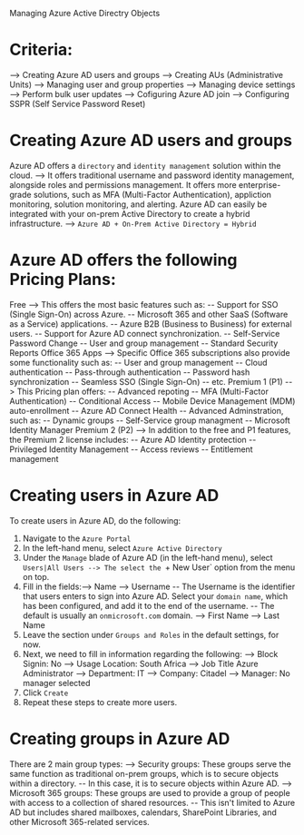 Managing Azure Active Directry Objects
# Criteria:
--> Creating Azure AD users and groups
--> Creating AUs (Administrative Units)
--> Managing user and group properties
--> Managing device settings
--> Perform bulk user updates
--> Cofiguring Azure AD join
--> Configuring SSPR (Self Service Password Reset)

# Creating Azure AD users and groups
Azure AD offers a `directory` and `identity management` solution within the cloud. --> It offers traditional username and password identity management, alongside roles and permissions management.
It offers more enterprise-grade solutions, such as MFA (Multi-Factor Authentication), appliction monitoring, solution monitoring, and alerting.
Azure AD can easily be integrated with your on-prem Active Directory to create a hybrid infrastructure. --> `Azure AD + On-Prem Active Directory = Hybrid`

# Azure AD offers the following Pricing Plans:
Free --> This offers the most basic features such as:
         -- Support for SSO (Single Sign-On) across Azure.
         -- Microsoft 365 and other SaaS (Software as a Service) applications.
         -- Azure B2B (Business to Business) for external users.
         -- Support for Azure AD connect synchronization.
         -- Self-Service Password Change
         -- User and group management
         -- Standard Security Reports
Office 365 Apps --> Specific Office 365 subscriptions also provide some functionality such as:
         -- User and group management
         -- Cloud authentication
         -- Pass-through authentication
         -- Password hash synchronization
         -- Seamless SSO (Single Sign-On)
         -- etc.
Premium 1 (P1) --> This Pricing plan offers:
         -- Advanced repoting
         -- MFA (Multi-Factor Authentication)
         -- Conditional Access
         -- Mobile Device Management (MDM) auto-enrollment
         -- Azure AD Connect Health
         -- Advanced Adminstration, such as:
            -- Dynamic groups
            -- Self-Service group managment
            -- Microsoft Identity Manager
Premium 2 (P2) --> In addition to the  free and P1 features, the Premium 2 license includes:
         -- Azure AD Identity protection
         -- Privileged Identity Management
         -- Access reviews
         -- Entitlement management

# Creating users in Azure AD
To create users in Azure AD, do the following:
1. Navigate to the `Azure Portal`
2. In the left-hand menu, select `Azure Active Directory`
3. Under the `Manage` blade of Azure AD (in the left-hand menu), select `Users|All Users --> The select the `+ New User` option from the menu on top.
4. Fill in the fields:--> Name
                      --> Username  -- The Username is the identifier that users enters to sign into Azure AD. Select your `domain name`, which has been configured, and add it to the end of the username. -- The default is usually an `onmicrosoft.com` domain.
                      --> First Name
                      --> Last Name
5. Leave the section under `Groups and Roles` in the default settings, for now.
6. Next, we need to fill in information regarding the following:
    --> Block Signin: No
    --> Usage Location: South Africa
    --> Job Title Azure Administrator
    --> Department: IT
    --> Company: Citadel
    --> Manager: No manager selected
7. Click `Create`
8. Repeat these steps to create more users.

# Creating groups in Azure AD
There are 2 main group types:
--> Security groups: These groups serve the same function as traditional on-prem groups, which is to secure objects within a directory. -- In this case, it is to secure objects within Azure AD.
--> Microsoft 365 groups: These groups are used to provide a group of people with access to a collection of shared resources. -- This isn't limited to Azure AD but includes shared mailboxes, calendars, SharePoint Libraries, and other Microsoft 365-related services.